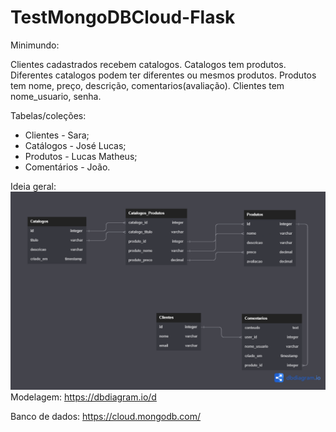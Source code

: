 # TestMongoDBCloud-Flask

Minimundo:

Clientes cadastrados recebem catalogos. Catalogos tem produtos. Diferentes catalogos podem ter diferentes ou mesmos produtos. Produtos tem nome, preço, descrição, comentarios(avaliação). Clientes tem nome_usuario, senha.

Tabelas/coleções:
- Clientes - Sara;
- Catálogos - José Lucas;
- Produtos - Lucas Matheus;
- Comentários - João.

Ideia geral:
![ideia_geral_do_nosql](ideia_geral_do_nosql.png)
Modelagem: https://dbdiagram.io/d

Banco de dados: https://cloud.mongodb.com/
